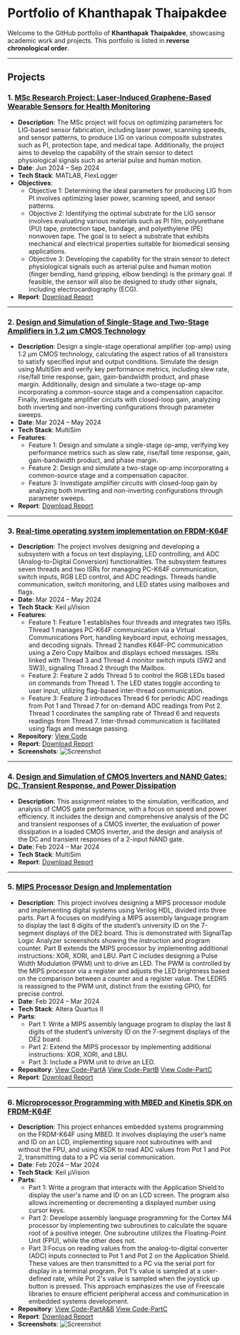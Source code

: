 # Portfolio of Khanthapak Thaipakdee

Welcome to the GitHub portfolio of **Khanthapak Thaipakdee**, showcasing academic work and projects. This portfolio is listed in **reverse chronological order**.

---

## Projects

### 1. [MSc Research Project: Laser-Induced Graphene-Based Wearable Sensors for Health Monitoring](https://github.com/khanthapak-thaipakdee-perseus/MSc-Project-Laser-induced-graphene-based-wearable-sensors-for-health-monitoring)
   - **Description**: The MSc project will focus on optimizing parameters for LIG-based sensor fabrication, including laser power, scanning speeds, and sensor patterns, to produce LIG on various composite substrates such as PI, protection tape, and medical tape. Additionally, the project aims to develop the capability of the strain sensor to detect physiological signals such as arterial pulse and human motion.
   - **Date**: Jun 2024 – Sep 2024
   - **Tech Stack**: MATLAB, FlexLogger
   - **Objectives**:
     - Objective 1: Determining the ideal parameters for producing LIG from PI involves optimizing laser power, scanning speed, and sensor patterns.
     - Objective 2: Identifying the optimal substrate for the LIG sensor involves evaluating various materials such as PI film, polyurethane (PU) tape, protection tape, bandage, and polyethylene (PE) nonwoven tape. The goal is to select a substrate that exhibits mechanical and electrical properties suitable for biomedical sensing applications.
     - Objective 3: Developing the capability for the strain sensor to detect physiological signals such as arterial pulse and human motion (finger bending, hand gripping, elbow bending) is the primary goal. If feasible, the sensor will also be designed to study other signals, including electrocardiography (ECG).
   - **Report**: [Download Report](https://github.com/khanthapak-thaipakdee-perseus/MSc-Project-Laser-induced-graphene-based-wearable-sensors-for-health-monitoring/blob/main/MScProject_Final_Report.pdf)
  
  ---
     
### 2. [Design and Simulation of Single-Stage and Two-Stage Amplifiers in 1.2 μm CMOS Technology](https://github.com/khanthapak-thaipakdee-perseus/CMOS/tree/main/Single-Stage-and-Two-Stage-Amplifiers)
   - **Description**: Design a single-stage operational amplifier (op-amp) using 1.2 μm CMOS technology, calculating the aspect ratios of all transistors to satisfy specified input and output conditions. Simulate the design using MultiSim and verify key performance metrics, including slew rate, rise/fall time response, gain, gain-bandwidth product, and phase margin. Additionally, design and simulate a two-stage op-amp incorporating a common-source stage and a compensation capacitor. Finally, investigate amplifier circuits with closed-loop gain, analyzing both inverting and non-inverting configurations through parameter sweeps.
   - **Date**: Mar 2024 – May 2024
   - **Tech Stack**: MultiSim
   - **Features**:
     - Feature 1: Design and simulate a single-stage op-amp, verifying key performance metrics such as slew rate, rise/fall time response, gain, gain-bandwidth product, and phase margin.
     - Feature 2: Design and simulate a two-stage op-amp incorporating a common-source stage and a compensation capacitor.
     - Feature 3: Investigate amplifier circuits with closed-loop gain by analyzing both inverting and non-inverting configurations through parameter sweeps.
   - **Report**: [Download Report]([https://github.com/khanthapak-thaipakdee-perseus/Microprocessor-Systems-Real-Time-Operating-System-Implementation-on-FRDM-K64F/blob/main/Microprocessor-Systems-Assignment-3-Report.pdf](https://github.com/khanthapak-thaipakdee-perseus/CMOS/blob/main/Single-Stage-and-Two-Stage-Amplifiers/Single-Stage-and-Two-Stage-Amplifiers-Report.pdf))

  ---
     
### 3. [Real-time operating system implementation on FRDM-K64F](https://github.com/khanthapak-thaipakdee-perseus/Microprocessor-Systems-Real-Time-Operating-System-Implementation-on-FRDM-K64F)
   - **Description**: The project involves designing and developing a subsystem with a focus on text displaying, LED controlling, and ADC (Analog-to-Digital Conversion) functionalities. The subsystem features seven threads and two ISRs for managing PC-K64F communication, switch inputs, RGB LED control, and ADC readings. Threads handle communication, switch monitoring, and LED states using mailboxes and flags.
   - **Date**: Mar 2024 – May 2024
   - **Tech Stack**: Keil µVision
   - **Features**:
     - Feature 1: Feature 1 establishes four threads and integrates two ISRs. Thread 1 manages PC-K64F communication via a Virtual Communications Port, handling keyboard input, echoing messages, and decoding signals. Thread 2 handles K64F-PC communication using a Zero Copy Mailbox and displays echoed messages. ISRs linked with Thread 3 and Thread 4 monitor switch inputs (SW2 and SW3), signaling Thread 2 through the Mailbox.
     - Feature 2: Feature 2 adds Thread 5 to control the RGB LEDs based on commands from Thread 1. The LED states toggle according to user input, utilizing flag-based inter-thread communication.
     - Feature 3: Feature 3 introduces Thread 6 for periodic ADC readings from Pot 1 and Thread 7 for on-demand ADC readings from Pot 2. Thread 1 coordinates the sampling rate of Thread 6 and requests readings from Thread 7. Inter-thread communication is facilitated using flags and message passing.
   - **Repository**: [View Code](https://github.com/khanthapak-thaipakdee-perseus/Microprocessor-Systems-Real-Time-Operating-System-Implementation-on-FRDM-K64F/tree/main/code)
   - **Report**: [Download Report](https://github.com/khanthapak-thaipakdee-perseus/Microprocessor-Systems-Real-Time-Operating-System-Implementation-on-FRDM-K64F/blob/main/Microprocessor-Systems-Assignment-3-Report.pdf)
   - **Screenshots**:
     ![Screenshot](assets/images/project-screenshot.png)

  ---
     
### 4. [Design and Simulation of CMOS Inverters and NAND Gates: DC, Transient Response, and Power Dissipation](https://github.com/khanthapak-thaipakdee-perseus/CMOS/tree/main/CMOS-Inverters-and-NAND-Gates)
   - **Description**: This assignment relates to the simulation, verification, and analysis of CMOS gate performance, with a focus on speed and power efficiency. It includes the design and comprehensive analysis of the DC and transient responses of a CMOS inverter, the evaluation of power dissipation in a loaded CMOS inverter, and the design and analysis of the DC and transient responses of a 2-input NAND gate.
   - **Date**: Feb 2024 – Mar 2024
   - **Tech Stack**: MultiSim
   - **Report**: [Download Report](https://github.com/khanthapak-thaipakdee-perseus/CMOS/blob/main/CMOS-Inverters-and-NAND-Gates/CMOS-Inverters-and-NAND-Gates-Report.pdf)
  
  ---
  
### 5. [MIPS Processor Design and Implementation](https://github.com/khanthapak-thaipakdee-perseus/Digital-System-Design-MIPS-Processor)
   - **Description**: This project involves designing a MIPS processor module and implementing digital systems using Verilog HDL, divided into three parts. Part A focuses on modifying a MIPS assembly language program to display the last 8 digits of the student’s university ID on the 7-segment displays of the DE2 board. This is demonstrated with SignalTap Logic Analyzer screenshots showing the instruction and program counter. Part B extends the MIPS processor by implementing additional instructions: XOR, XORI, and LBU. Part C includes designing a Pulse Width Modulation (PWM) unit to drive an LED. The PWM is controlled by the MIPS processor via a register and adjusts the LED brightness based on the comparison between a counter and a register value. The LEDR5 is reassigned to the PWM unit, distinct from the existing GPIO, for precise control.
   - **Date**: Feb 2024 – Mar 2024
   - **Tech Stack**: Altera Quartus II
   - **Parts**:
     - Part 1: Write a MIPS assembly language program to display the last 8 digits of the student’s university ID on the 7-segment displays of the DE2 board.
     - Part 2: Extend the MIPS processor by implementing additional instructions: XOR, XORI, and LBU.
     - Part 3: Include a PWM unit to drive an LED.
   - **Repository**: [View Code-PartA](https://github.com/khanthapak-thaipakdee-perseus/Digital-System-Design-MIPS-Processor/tree/main/MIPS_System_Students_Part_A)   [View Code-PartB](https://github.com/khanthapak-thaipakdee-perseus/Digital-System-Design-MIPS-Processor/tree/main/MIPS_System_Students_Part_B)   [View Code-PartC](https://github.com/khanthapak-thaipakdee-perseus/Digital-System-Design-MIPS-Processor/tree/main/MIPS_System_Students_Part_C_loop)
   - **Report**: [Download Report](https://github.com/khanthapak-thaipakdee-perseus/Digital-System-Design-MIPS-Processor/blob/main/MIPS-Processor-Report.pdf)

  ---
  
### 6. [Microprocessor Programming with MBED and Kinetis SDK on FRDM-K64F](https://github.com/khanthapak-thaipakdee-perseus/Microprocessor-Systems-Microprocessor-Programming-with-MBED-and-Kinetis-SDK-on-FRDM-K64F)
   - **Description**: This project enhances embedded systems programming on the FRDM-K64F using MBED. It involves displaying the user’s name and ID on an LCD, implementing square root subroutines with and without the FPU, and using KSDK to read ADC values from Pot 1 and Pot 2, transmitting data to a PC via serial communication.
   - **Date**: Feb 2024 – Mar 2024
   - **Tech Stack**: Keil µVision
   - **Parts**:
     - Part 1: Write a program that interacts with the Application Shield to display the user's name and ID on an LCD screen. The program also allows incrementing or decrementing a displayed number using cursor keys.
     - Part 2: Develope assembly language programming for the Cortex M4 processor by implementing two subroutines to calculate the square root of a positive integer. One subroutine utilizes the Floating-Point Unit (FPU), while the other does not.
     - Part 3:Focus on reading values from the analog-to-digital converter (ADC) inputs connected to Pot 1 and Pot 2 on the Application Shield. These values are then transmitted to a PC via the serial port for display in a terminal program. Pot 1's value is sampled at a user-defined rate, while Pot 2's value is sampled when the joystick up button is pressed. This approach emphasizes the use of Freescale libraries to ensure efficient peripheral access and communication in embedded systems development.
   - **Repository**: [View Code-PartA&B](https://github.com/khanthapak-thaipakdee-perseus/Microprocessor-Systems-Microprocessor-Programming-with-MBED-and-Kinetis-SDK-on-FRDM-K64F/tree/main/microprocessor-systems-1-part-a-b)   [View Code-PartC](https://github.com/khanthapak-thaipakdee-perseus/Microprocessor-Systems-Microprocessor-Programming-with-MBED-and-Kinetis-SDK-on-FRDM-K64F/tree/main/microprocessor-systems-1-part-c)
   - **Report**: [Download Report](https://github.com/khanthapak-thaipakdee-perseus/Microprocessor-Systems-Microprocessor-Programming-with-MBED-and-Kinetis-SDK-on-FRDM-K64F/blob/main/Microprocessor-Systems-Assignment-1-Report.pdf)
   - **Screenshots**:
     ![Screenshot](assets/images/project-screenshot.png)
